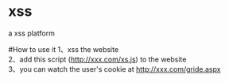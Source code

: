 # xss
a xss platform

#How to use it
1、xss the website<br/>
2、add this script (http://xxx.com/xs.js) to the website <br/>
3、you can watch the user's cookie at http://xxx.com/gride.aspx<br/>
